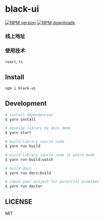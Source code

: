 # black-ui

[![NPM version](https://img.shields.io/npm/v/black-ui.svg?style=flat)](https://npmjs.org/package/black-ui)
[![NPM downloads](http://img.shields.io/npm/dm/black-ui.svg?style=flat)](https://npmjs.org/package/black-ui)

### 线上地址



### 使用技术

`react`, `ts`

## Install

```bash
npm i black-ui
```

## Development

```bash
# install dependencies
$ yarn install

# develop library by docs demo
$ yarn start

# build library source code
$ yarn run build

# build library source code in watch mode
$ yarn run build:watch

# build docs
$ yarn run docs:build

# check your project for potential problems
$ yarn run doctor
```

## LICENSE

MIT
